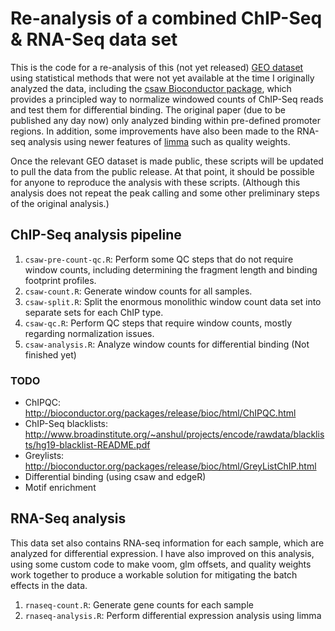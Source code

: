 # Re-analysis of a combined ChIP-Seq & RNA-Seq data set

This is the code for a re-analysis of this (not yet released)
[GEO dataset][1] using statistical methods that were not yet available
at the time I originally analyzed the data, including the
[csaw Bioconductor package][2], which provides a principled way to
normalize windowed counts of ChIP-Seq reads and test them for
differential binding. The original paper (due to be published any day
now) only analyzed binding within pre-defined promoter regions. In
addition, some improvements have also been made to the RNA-seq
analysis using newer features of [limma][3] such as quality weights.

[1]: http://www.ncbi.nlm.nih.gov/geo/query/acc.cgi?acc=GSE73214
[2]: https://bioconductor.org/packages/release/bioc/html/csaw.html
[3]: https://bioconductor.org/packages/release/bioc/html/limma.html

Once the relevant GEO dataset is made public, these scripts will be
updated to pull the data from the public release. At that point, it
should be possible for anyone to reproduce the analysis with these
scripts. (Although this analysis does not repeat the peak calling and
some other preliminary steps of the original analysis.)

## ChIP-Seq analysis pipeline

1. `csaw-pre-count-qc.R`: Perform some QC steps that do not require
   window counts, including determining the fragment length and
   binding footprint profiles.
2. `csaw-count.R`: Generate window counts for all samples.
3. `csaw-split.R`: Split the enormous monolithic window count data set
   into separate sets for each ChIP type.
4. `csaw-qc.R`: Perform QC steps that require window counts, mostly
   regarding normalization issues.
5. `csaw-analysis.R`: Analyze window counts for differential binding
   (Not finished yet)

### TODO

* ChIPQC: http://bioconductor.org/packages/release/bioc/html/ChIPQC.html
* ChIP-Seq blacklists: http://www.broadinstitute.org/~anshul/projects/encode/rawdata/blacklists/hg19-blacklist-README.pdf
* Greylists: http://bioconductor.org/packages/release/bioc/html/GreyListChIP.html
* Differential binding (using csaw and edgeR)
* Motif enrichment

## RNA-Seq analysis

This data set also contains RNA-seq information for each sample, which
are analyzed for differential expression. I have also improved on this
analysis, using some custom code to make voom, glm offsets, and
quality weights work together to produce a workable solution for
mitigating the batch effects in the data.

1. `rnaseq-count.R`: Generate gene counts for each sample
2. `rnaseq-analysis.R`: Perform differential expression analysis using limma
